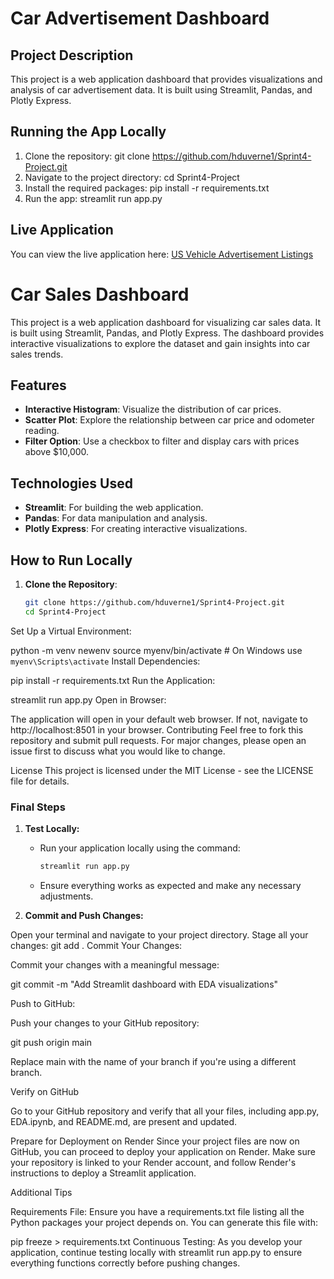 # Car Advertisement Dashboard

## Project Description
This project is a web application dashboard that provides visualizations and analysis of car advertisement data. It is built using Streamlit, Pandas, and Plotly Express.

## Running the App Locally
1. Clone the repository:
git clone https://github.com/hduverne1/Sprint4-Project.git
2. Navigate to the project directory:
cd Sprint4-Project
3. Install the required packages:
pip install -r requirements.txt
4. Run the app:
streamlit run app.py

## Live Application
You can view the live application here: [US Vehicle Advertisement Listings](https://sprint4-project-ys66.onrender.com)

# Car Sales Dashboard

This project is a web application dashboard for visualizing car sales data. It is built using Streamlit, Pandas, and Plotly Express. The dashboard provides interactive visualizations to explore the dataset and gain insights into car sales trends.

## Features

- **Interactive Histogram**: Visualize the distribution of car prices.
- **Scatter Plot**: Explore the relationship between car price and odometer reading.
- **Filter Option**: Use a checkbox to filter and display cars with prices above $10,000.

## Technologies Used

- **Streamlit**: For building the web application.
- **Pandas**: For data manipulation and analysis.
- **Plotly Express**: For creating interactive visualizations.

## How to Run Locally

1. **Clone the Repository**:
   ```bash
   git clone https://github.com/hduverne1/Sprint4-Project.git
   cd Sprint4-Project
   
Set Up a Virtual Environment:

python -m venv newenv
source myenv/bin/activate  # On Windows use `myenv\Scripts\activate`
Install Dependencies:

pip install -r requirements.txt
Run the Application:

streamlit run app.py
Open in Browser:

The application will open in your default web browser. If not, navigate to http://localhost:8501 in your browser.
Contributing
Feel free to fork this repository and submit pull requests. For major changes, please open an issue first to discuss what you would like to change.

License
This project is licensed under the MIT License - see the LICENSE file for details.


### Final Steps

1. **Test Locally:**
   - Run your application locally using the command:
     ```bash
     streamlit run app.py
     ```
   - Ensure everything works as expected and make any necessary adjustments.

2. **Commit and Push Changes:**

Open your terminal and navigate to your project directory.
Stage all your changes:
git add .
Commit Your Changes:

Commit your changes with a meaningful message:

git commit -m "Add Streamlit dashboard with EDA visualizations"

Push to GitHub:

Push your changes to your GitHub repository:

git push origin main

Replace main with the name of your branch if you're using a different branch.

Verify on GitHub

Go to your GitHub repository and verify that all your files, including app.py, EDA.ipynb, and README.md, are present and updated.

Prepare for Deployment on Render
Since your project files are now on GitHub, you can proceed to deploy your application on Render. Make sure your repository is linked to your Render account, and follow Render's instructions to deploy a Streamlit application.

Additional Tips

Requirements File: Ensure you have a requirements.txt file listing all the Python packages your project depends on. You can generate this file with:

pip freeze > requirements.txt
Continuous Testing: As you develop your application, continue testing locally with streamlit run app.py to ensure everything functions correctly before pushing changes.
